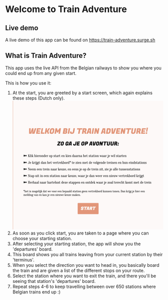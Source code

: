 # Welcome to Train Adventure

## Live demo

A live demo of this app can be found on https://train-adventure.surge.sh

## What is Train Adventure?

This app uses the live API from the Belgian railways to show you where you could end up from any given start.

This is how you use it:

1. At the start, you are greeted by a start screen, which again explains these steps (Dutch only).
   ![start screen](/images/startscreen.png)
2. As soon as you click start, you are taken to a page where you can choose your starting station.
3. After selecting your starting station, the app will show you the 'departures' board.
4. This board shows you all trains leaving from your current station by their 'terminus'.
5. When you select the direction you want to head in, you basically board the train and are given a list of the different stops on your route.
6. Select the station where you want to exit the train, and there you'll be seeing that station's 'departures' board.
7. Repeat steps 4-6 to keep travelling between over 650 stations where Belgian trains end up :)
